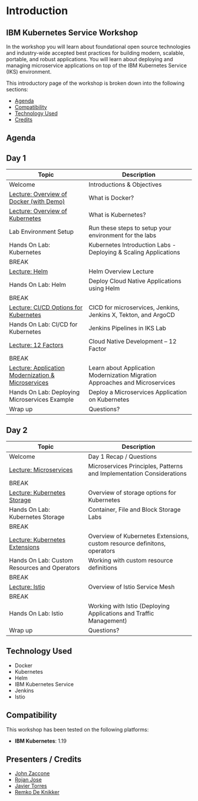 # Introduction

## IBM Kubernetes Service Workshop

In the workshop you will learn about foundational open source technologies and industry-wide accepted best practices for building modern, scalable, portable, and robust applications. You will learn about deploying and managing microservice applications on top of the IBM Kubernetes Service (IKS) environment.

This introductory page of the workshop is broken down into the following sections:

* [Agenda](./#agenda)
* [Compatibility](./#compatibility)
* [Technology Used](./#technology-used)
* [Credits](./#presenters-credits)

## Agenda

## Day 1

| Topic  |  Description |
| - | - |
| Welcome | Introductions & Objectives |
| [Lecture: Overview of Docker (with Demo)](https://ibm.box.com/s/0mvlb8hvd8lx23smfvoaijdt9ex63go2) | What is Docker? |
| [Lecture: Overview of Kubernetes](https://ibm.box.com/s/migr539izuf8d686shemct1na0gyvl6v) | What is Kubernetes? |
| Lab Environment Setup | Run these steps to setup your environment for the labs |
| Hands On Lab: Kubernetes | Kubernetes Introduction Labs - Deploying & Scaling Applications |
| BREAK | |
| [Lecture: Helm](https://ibm.box.com/s/cluclg99642s5bgi6j2wixr37jg7nw96) | Helm Overview Lecture |
| Hands On Lab: Helm | Deploy Cloud Native Applications using Helm |
| BREAK | |
| [Lecture: CI/CD Options for Kubernetes](https://ibm.box.com/s/m9m0c3uxp8detksw6ycbsff90wimj1nu) | CICD for microservices, Jenkins, Jenkins X, Tekton, and ArgoCD|
| Hands On Lab: CI/CD for Kubernetes | Jenkins Pipelines in IKS Lab|
| [Lecture: 12 Factors](https://ibm.box.com/s/mhn0ff94xq0lwewfebgruxya44nmhm08) | Cloud Native Development – 12 Factor |
| BREAK | |
| [Lecture: Application Modernization & Microservices](https://ibm.box.com/s/yundw794wuiyhil485s1eua9hfkujz0a) | Learn about Application Modernization Migration Approaches and Microservices|
| Hands On Lab: Deploying Microservices Example | Deploy a Microservices Application on Kubernetes |
| Wrap up | Questions? |

## Day 2

| Topic  |  Description |
| - | - |
| Welcome | Day 1 Recap / Questions |
| [Lecture: Microservices](https://ibm.box.com/s/juwyhpy4yt99ckvigd43140tlx3j53rb)| Microservices Principles, Patterns and Implementation Considerations |
| BREAK | |
| [Lecture: Kubernetes Storage](https://ibm.box.com/s/c7r9vsfdqtev76p1nqvdvumnoc6cai7m) | Overview of storage options for Kubernetes |
| Hands On Lab: Kubernetes Storage | Container, File and Block Storage Labs |
| BREAK | |
| [Lecture: Kubernetes Extensions](https://ibm.box.com/s/c7r9vsfdqtev76p1nqvdvumnoc6cai7m) | Overview of Kubernetes Extensions, custom resource definitons, operators |
| Hands On Lab: Custom Resources and Operators | Working with custom resource definitions |
| BREAK | |
| [Lecture: Istio](https://ibm.box.com/s/4al8hgpzj90vuus55i9fmcw856qz1bt1) | Overview of Istio Service Mesh |
| BREAK | |
| Hands On Lab: Istio | Working with Istio (Deploying Applications and Traffic Management) |
| Wrap up | Questions? |

## Technology Used

* Docker
* Kubernetes
* Helm
* IBM Kubernetes Service
* Jenkins
* Istio

## Compatibility

This workshop has been tested on the following platforms:

* **IBM Kubernetes**: 1.19

## Presenters / Credits

* [John Zaccone](https://github.com/jzaccone)
* [Rojan Jose](https://github.com/rojanjose)
* [Javier Torres](https://github.com/jrtorres)
* [Remko De Knikker](https://github.com/remkohdev)
